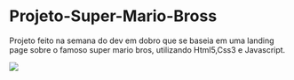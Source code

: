 # Projeto-Super-Mario-Bross
Projeto feito na semana do dev em dobro que se baseia em uma landing page sobre o famoso super mario bros, utilizando Html5,Css3 e Javascript.

<img src="https://user-images.githubusercontent.com/65944963/213904566-95fb35fd-316f-4901-80ec-aaeffe3a9a13.png"/>
